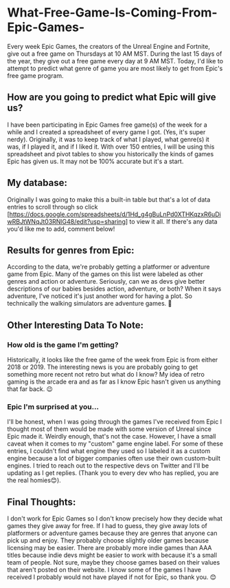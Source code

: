 # What-Free-Game-Is-Coming-From-Epic-Games-
Every week Epic Games, the creators of the Unreal Engine and Fortnite, give out a free game on Thursdays at 10 AM MST. During the last 15 days of the year, they give out a free game every day at 9 AM MST. Today, I'd like to attempt to predict what genre of game you are most likely to get from Epic's free game program. 
## How are you going to predict what Epic will give us?
I have been participating in Epic Games free game(s) of the week for a while and I created a spreadsheet of every game I got. (Yes, it's super nerdy). Originally, it was to keep track of what I played, what genre(s) it was, if I played it, and if I liked it. With over 150 entries, I will be using this spreadsheet and pivot tables to show you historically the kinds of games Epic has given us. It may not be 100% accurate but it's a start. <br>
## My database:
Originally I was going to make this a built-in table but that's a lot of data entries to scroll through so click [https://docs.google.com/spreadsheets/d/1Hd_g4gBuLnPd0XTHKqzxR6uDiwRBJtWNqJt03RNlG48/edit?usp=sharing] to view it all. If there's any data you'd like me to add, comment below!
## Results for genres from Epic:
According to the data, we're probably getting a platformer or adventure game from Epic. Many of the games on this list were labeled as other genres and action or adventure. Seriously, can we as devs give better descriptions of our babies besides action, adventure, or both? When it says adventure, I've noticed it's just another word for having a plot. So technically the walking simulators are adventure games. 🤣 <br>
## Other Interesting Data To Note:
### How old is the game I'm getting?

Historically, it looks like the free game of the week from Epic is from either 2018 or 2019. The interesting news is you are probably going to get something more recent not retro but what do I know? My idea of retro gaming is the arcade era and as far as I know Epic hasn't given us anything that far back. 😉 <br>
### Epic I'm surprised at you...

I'll be honest, when I was going through the games I've received from Epic I thought most of them would be made with some version of Unreal since Epic made it. Weirdly enough, that's not the case. However, I have a small caveat when it comes to my "custom" game engine label. For some of these entries, I couldn't find what engine they used so I labeled it as a custom engine because a lot of bigger companies often use their own custom-built engines. I tried to reach out to the respective devs on Twitter and I'll be updating as I get replies. (Thank you to every dev who has replied, you are the real homies😊).<br>
## Final Thoughts:
I don't work for Epic Games so I don't know precisely how they decide what games they give away for free. If I had to guess, they give away lots of platformers or adventure games because they are genres that anyone can pick up and enjoy. They probably choose slightly older games because licensing may be easier. There are probably more indie games than AAA titles because indie devs might be easier to work with because it's a small team of people. Not sure, maybe they choose games based on their values that aren't posted on their website. I know some of the games I have received I probably would not have played if not for Epic, so thank you. 😊
